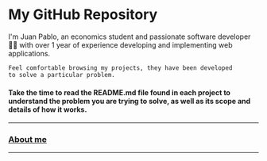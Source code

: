 <h1>My GitHub Repository</h1>

<p>
I'm Juan Pablo, an economics student and passionate software developer 👨‍💻 with over 1 year of experience developing and implementing web applications.
</p>
  
<code>Feel comfortable browsing my projects, they have been developed to solve a particular problem.</code>

<h4>Take the time to read the <strong> README.md </strong> file found in each project to understand the problem you are trying to solve, as well as its scope and details of how it works.</h4> 

<hr>

<h3><a href="https://github.com/jpabloroa/jpabloroa.github.io#readme">About me</a></h3>

<hr>
